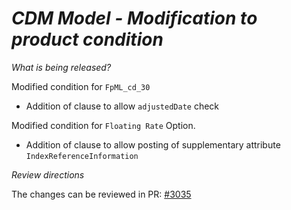 # _CDM Model - Modification to product condition_

_What is being released?_

Modified condition for `FpML_cd_30`
- Addition of clause to allow `adjustedDate` check

Modified condition for `Floating Rate` Option.
- Addition of clause to allow posting of supplementary attribute `IndexReferenceInformation`

_Review directions_

The changes can be reviewed in PR: [#3035](https://github.com/finos/common-domain-model/pull/3035)
